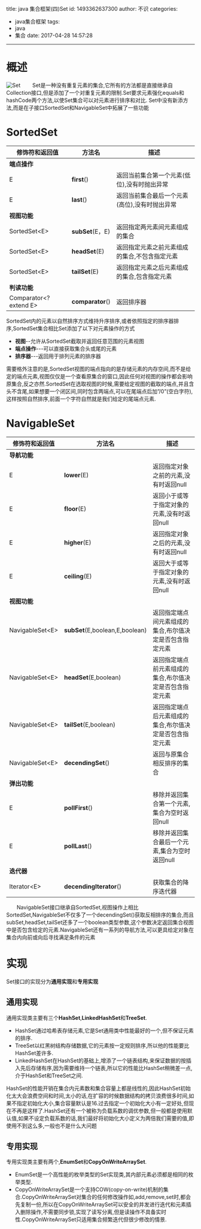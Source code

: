title: java 集合框架(四)Set
id: 1493362637300
author: 不识
categories:
  - java集合框架
tags:
  - java
  - 集合
date: 2017-04-28 14:57:28
---
# 概述
![Set](http://www.processon.com/chart_image/58e85dc4e4b0c32f7cf0e28f.png)
　　Set是一种没有重复元素的集合,它所有的方法都是直接继承自Collection接口,但是添加了一个对重复元素的限制.Set要求元素强化equals和hashCode两个方法,以使Set集合可以对元素进行排序和对比.
  Set中没有新添方法,而是在子接口SortedSet和NavigableSet中拓展了一些功能
<!-- more -->
# SortedSet

|修饰符和返回值|方法名|描述|
|--------------|------|----|
|**端点操作**|||
|E|**first**()|返回当前集合第一个元素(低位),没有时抛出异常|
|E|**last**()|返回当前集合最后一个元素(高位),没有时抛出异常|
|**视图功能**|||
|SortedSet&lt;E&gt;|**subSet**(E，E)|返回指定两元素间元素组成的集合|
|SortedSet&lt;E&gt;|**headSet**(E)|返回指定元素之前元素组成的集合,不包含指定元素|
|SortedSet&lt;E&gt;|**tailSet**(E)|返回指定元素之后元素组成的集合,包含指定元素|
|**判读功能**|||
|Comparator&lt;? extend E&gt;|**comparator**()|返回排序器|

SortedSet内的元素以自然排序方式维持升序排序,或者依照指定的排序器排序,SortedSet集合相比Set添加了以下对元素操作的方式

- **视图**--允许从SortedSet截取并返回任意范围的元素视图
- **端点操作**---可以直接获取集合头或尾的元素
- **排序器**---返回用于排列元素的排序器  

需要格外注意的是,SortedSet视图的端点指向的是存储元素的内存空间,而不是给定的端点元素,视图仅仅是一个查看原集合的窗口,因此任何对视图的操作都会影响原集合,反之亦然.SortedSet在选取视图的时候,需要给定视图的截取的端点,并且含头不含尾,如果想要一个闭区间,同时包含两端点,可以在尾端点后加”/0”(空白字符),这样按照自然排序,前面一个字符自然就是我们给定的尾端点元素.

# NavigableSet
|修饰符和返回值|方法名|描述|
|--------------|------|----|
|**导航功能**|||
|E|**lower**(E)|返回指定对象之前的元素,没有时返回null|
|E|**floor**(E)|返回小于或等于指定对象的元素,没有时返回null |
|E|**higher**(E)|返回指定对象之后的元素,没有时返回null|
|E|**ceiling**(E)|返回大于或等于指定对象的元素,没有时返回null|
|**视图功能**|||
|NavigableSet&lt;E&gt;|**subSet**(E,boolean,E,boolean)|返回指定端点间元素组成的集合,布尔值决定是否包含指定元素|
|NavigableSet&lt;E&gt;|**headSet**(E,boolean)|返回指定端点前元素组成的集合,布尔值决定是否包含指定元素|
|NavigableSet&lt;E&gt;|**tailSet**(E,boolean)|返回指定端点后元素组成的集合,布尔值决定是否包含指定元素|
|NavigableSet&lt;E&gt;|**decendingSet**()|返回与原集合相反排序的集合|
|**弹出功能**|||
|E|**pollFirst**()|移除并返回集合第一个元素,集合为空时返回null|
|E|**pollLast**()|移除并返回集合最后一个元素,集合为空时返回null|
|**迭代器**|||
|Iterator&lt;E&gt;|**decendingIterator**()|获取集合的降序迭代器|

　　NavigableSet接口继承自SortedSet,视图操作上相比SortedSet,NavigableSet不仅多了一个decendingSet()获取反相排序的集合,而且subSet,headSet,tailSet还多了一个boolean类型参数,这个参数决定返回集合视图中是否包含给定的元素.NavigableSet还有一系列的导航方法,可以更具给定对象在集合内向前或向后寻找满足条件的元素

# 实现
Set接口的实现分为**通用实现**和**专用实现**

## 通用实现

通用实现类主要有三个**HashSet**,**LinkedHashSet**和**TreeSet**.
- HashSet通过哈希表存储元素,它是Set通用类中性能最好的一个,但不保证元素的排序.
- TreeSet以红黑树结构存储数据,它的元素按一定规则排序,所以他的性能要比HashSet差许多.
- LinkedHashSet在HashSet的基础上,增添了一个链表结构,来保证数据的按插入先后存储有序,因为需要维持一个链表,所以它的性能比HashSet稍微差一点,介于HashSet和TreeSet之间.

HashSet的性能开销在集合内元素数和集合容量上都是线性的,因此HashSet初始化太大会浪费空间和时间,太小的话,在扩容的时候数据结构的拷贝浪费很多时间,如果不指定初始化大小,集合容量默认是16.过去指定一个初始化大小有一定好处,但现在不再是这样了.HashSet还有一个被称为负载系数的调优参数,但一般都是使用默认值,如果不设定负载系数的话,我们最好将初始化大小定义为两倍我们需要的值,即使用不到这么多,一般也不是什么大问题

## 专用实现

专用实现类主要有两个,**EnumSet**和**CopyOnWriteArraySet**.
- EnumSet是一个高性能的枚举类型的Set实现类,其内部元素必须都是相同的枚举类型.
- CopyOnWriteArraySet是一个支持COW(copy-on-write)机制的集合.CopyOnWriteArraySet对集合的任何修改操作如,add,remove,set时,都会先复制一份,所以在CopyOnWriteArraySet可以安全的并发进行迭代和元素插入删除操作,不需要同步锁,实现了读写分离,但是读操作不具备实时性.CopyOnWriteArraySet只适用集合频繁迭代但很少修改的情景.